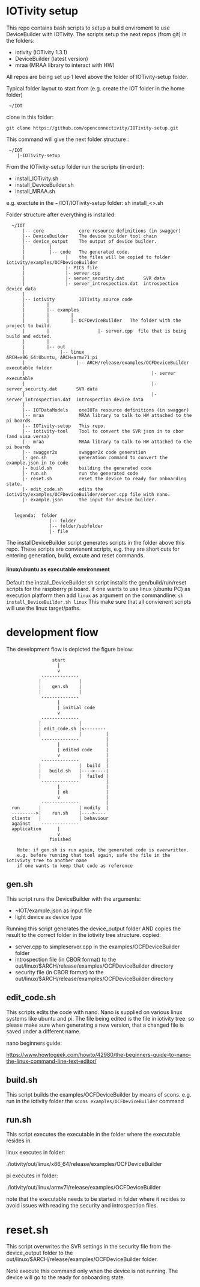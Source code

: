 # IOTivity setup

This repo contains bash scripts to setup a build enviroment to use DeviceBuilder with IOTivity.
The scripts setup the next repos (from git) in the folders:
- iotivity (IOTivity 1.3.1)
- DeviceBuilder (latest version)
- mraa (MRAA library to interact with HW)

All repos are being set up 1 level above the folder of IOTivity-setup folder.

Typical folder layout to start from (e.g. create the IOT folder in the home folder)
     
     
     ~/IOT
     
clone in this folder:

```git clone https://github.com/openconnectivity/IOTivity-setup.git```
     
This command will give the next folder structure :
     
     ~/IOT
        |-IOTivity-setup 
    
From the IOTivity-setup folder run the scripts (in order):
- install_IOTivity.sh
- install_DeviceBuilder.sh
- install_MRAA.sh

e.g. exectute in the ~/IOT/IOTivity-setup folder: sh install_<>.sh


Folder structure after everything is installed:
      
      ~/IOT        
          |-- core             core resource definitions (in swagger) 
          |-- DeviceBuilder    The device builder tool chain
          |-- device_output    The output of device builder.
          |         |
          |         |-- code   The generated code.
          |               |    the files will be copied to folder iotivity/examples/OCFDeviceBuilder
          |               |- PICS file
          |               |- server.cpp
          |               |- server_security.dat       SVR data
          |               |- server_introspection.dat  introspection device data
          |
          |-- iotivity         IOTivity source code
          |        | 
          |        |-- examples
          |        |        |
          |        |        |- OCFDeviceBuilder   The folder with the project to build.
          |        |                  |- server.cpp  file that is being build and edited.
          |        |
          |        |-- out
          |             |-- linux                          ARCH=x86_64:Ubuntu, ARCH=armv71:pi
          |                   |-- ARCH/release/examples/OCFDeviceBuilder   executable folder
          |                                               |- server                    executable
          |                                               |- server_security.dat       SVR data
          |                                               |- server_introspection.dat  introspection device data
          |                   
          |-- IOTDataModels    oneIOTa resource definitions (in swagger)
          |-- mraa             MRAA library to talk to HW attached to the pi boards
          |-- IOTivity-setup   This repo.
          |-- iotivity-tool    Tool to convert the SVR json in to cbor (and visa versa)
          |-- mraa             MRAA library to talk to HW attached to the pi boards
          |-- swagger2x        swagger2x code generation
          |- gen.sh            generation command to convert the example.json in to code
          |- build.sh          building the generated code
          |- run.sh            run the generated code
          |- reset.sh          reset the device to ready for onboarding state.
          |- edit_code.sh      edits the iotivity/examples/OCFDeviceBuilder/server.cpp file with nano.
          |- example.json      the input for device builder.
            
            
       legenda:  folder
                    |-- folder
                    |-- folder/subfolder
                    |- file

        
        
The installDeviceBuilder script generates scripts in the folder above this repo.
These scripts are convienent scripts, e.g. they are short cuts for entering generation, build, excute and reset commands.


#### linux/ubuntu as executable environment
Default the install_DeviceBuilder.sh script installs the gen/build/run/reset scripts for the raspberry pi board.
if one wants to use linux (ubuntu PC) as execution platform then add ```linux``` as argument on the commandline:
```sh install_DeviceBuilder.sh linux```
This make sure that all convienent scripts will use the linux target/paths.
    
    
# development flow  

The development flow is depicted the figure below:

                     start
                       |
                       v
                 --------------
                |              |
                |    gen.sh    |
                |              |
                 --------------
                       |
                       | initial code
                       v             
                 --------------      
                |              |     
                | edit_code.sh |<--------
                |              |         |
                 --------------          |
                       |                 |
                       | edited code     |
                       v                 |
                 --------------          |
                |              |  build  |
                |   build.sh   |---->----|
                |              |  failed |
                 --------------          |
                       |                 |
                       | ok              |
                       v                 |
                 --------------          |
      run       |              | modify  |
      --------->|    run.sh    |---->----
      clients   |              | behaviour
      against    --------------
      application      |
                       v
                    finished
                 
        Note: if gen.sh is run again, the generated code is overwritten.
        e.g. before running that tool again, safe the file in the iotivivty tree to another name 
        if one wants to keep that code as reference

    
## gen.sh
This script runs the DeviceBuilder with the arguments:
- ~IOT/example.json as input file
- light device as device type

Running this script generates the device_output folder AND copies the result to the correct folder in the iotivity tree structure.
copied:
- server.cpp to simpleserver.cpp in the examples/OCFDeviceBuilder folder
- introspection file (in CBOR format) to the out/linux/$ARCH/release/examples/OCFDeviceBuilder directory
- security file (in CBOR format) to the out/linux/$ARCH/release/examples/OCFDeviceBuilder directory

## edit_code.sh
This scripts edits the code with nano.
Nano is supplied on various linux systems like ubuntu and pi.
The file being edited is the file in iotivity tree.
so please make sure when generating a new version, that a changed file is saved under a different name.

nano beginners guide:

https://www.howtogeek.com/howto/42980/the-beginners-guide-to-nano-the-linux-command-line-text-editor/

## build.sh
This script builds the examples/OCFDeviceBuilder by means of scons.
e.g. run in the iotivity folder the ```scons examples/OCFDeviceBuilder``` command

## run.sh
This script executes the executable in the folder where the executable resides in.

linux executes in folder:

./iotivity/out/linux/x86_64/release/examples/OCFDeviceBuilder

pi executes in folder:

./iotivity/out/linux/armv7l/release/examples/OCFDeviceBuilder

note that the executable needs to be started in folder where it recides to avoid issues with reading the security and introspection files.


# reset.sh
This script overwrites the SVR settings in the security file from the device_output folder to the 
out/linux/$ARCH/release/examples/OCFDeviceBuilder folder.

Note execute this command only when the device is not running.
The device will go to the ready for onboarding state.

